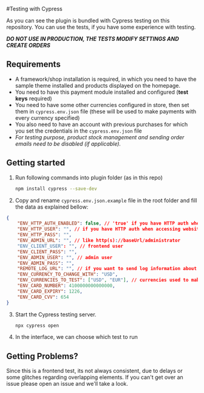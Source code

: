 #Testing with Cypress

As you can see the plugin is bundled with Cypress testing on this repository. You can use the tests, if you have some experience with testing.

***DO NOT USE IN PRODUCTION, THE TESTS MODIFY SETTINGS AND CREATE ORDERS***

## Requirements

* A framework/shop installation is required, in which you need to have the sample theme installed and products displayed on the homepage.
* You need to have this payment module installed and configured (**test keys** required)
* You need to have some other currencies configured in store, then set them in `cypress.env.json` file (these will be used to make payments with every currency specified)
* You also need to have an account with previous purchases for which you set the credentials in the `cypress.env.json` file
* *For testing purpose, product stock management and sending order emails need to be disabled (if applicable).*

## Getting started

1. Run following commands into plugin folder (as in this repo)

    ```bash
    npm install cypress --save-dev
    ```

2. Copy and rename `cypress.env.json.example` file in the root folder and fill the data as explained bellow:
```json
{
    "ENV_HTTP_AUTH_ENABLED": false, // 'true' if you have HTTP auth when accessing website
    "ENV_HTTP_USER": "", // if you have HTTP auth when accessing website
    "ENV_HTTP_PASS": "",
    "ENV_ADMIN_URL": "", // like http(s)://baseUrl/administrator
    "ENV_CLIENT_USER": "", // frontend user
    "ENV_CLIENT_PASS": "",
    "ENV_ADMIN_USER": "", // admin user
    "ENV_ADMIN_PASS": "",
    "REMOTE_LOG_URL": "", // if you want to send log information about framework/shop & module versions
    "ENV_CURRENCY_TO_CHANGE_WITH": "USD",
    "ENV_CURRENCIES_TO_TEST": ["USD", "EUR"], // currencies used to make payments with in Full test
    "ENV_CARD_NUMBER": 4100000000000000,
    "ENV_CARD_EXPIRY": 1226,
    "ENV_CARD_CVV": 654
}
```

3. Start the Cypress testing server.
    ```bash
    npx cypress open
    ```
4. In the interface, we can choose which test to run

## Getting Problems?

Since this is a frontend test, its not always consistent, due to delays or some glitches regarding overlapping elements. If you can't get over an issue please open an issue and we'll take a look.
